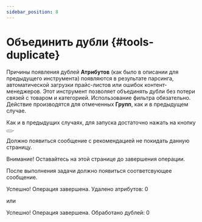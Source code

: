 ```yaml
---
sidebar_position: 8
---
```


# Объединить дубли {#tools-duplicate}

Причины появления дублей **Атрибутов** (как было в описании для предыдущего инструмента) появляются в результате парсинга, автоматической загрузки прайс-листов или ошибок контент-менеджеров. Этот инструмент позволяет объединять дубли без потери связей с товаром и категорией. Использование фильтра обязательно. Действие производятся для отмеченных **Групп**, как и в предыдущем случае.

Как и в предыдущих случаях, для запуска достаточно нажать на кнопку <button type="button" data-toggle="tooltip" title="Запустить задачу" class="btn btn-warning"><i class="fa fa-play"></i></button>.  

Должно появиться сообщение с рекомендацией не покидать данную страницу.  

<div class="alert alert-warning" role="alert"> Внимание! Оставайтесь на этой странице до завершения операции. </div>

После выполнения задачи должно появиться соответсвующее сообщение.  

<div class="alert alert-success alert-dismissible" role="alert"> Успешно! Операция завершена. Удалено атрибутов: 0 </div>  

или  

<div class="alert alert-success alert-dismissible" role="alert"> Успешно! Операция завершена. Обработано дублей: 0 </div>
